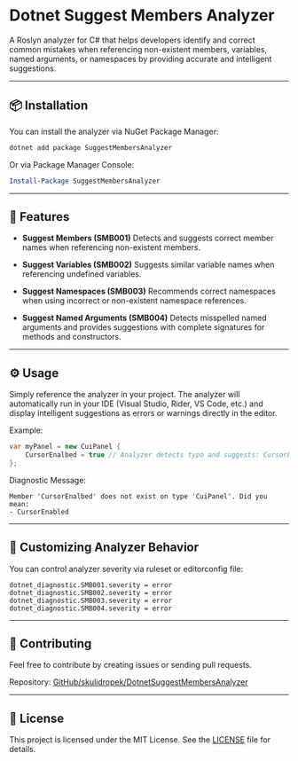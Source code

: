 # Dotnet Suggest Members Analyzer

A Roslyn analyzer for C# that helps developers identify and correct common mistakes when referencing non-existent members, variables, named arguments, or namespaces by providing accurate and intelligent suggestions.

---

## 📦 Installation

You can install the analyzer via NuGet Package Manager:

```sh
dotnet add package SuggestMembersAnalyzer
```

Or via Package Manager Console:

```powershell
Install-Package SuggestMembersAnalyzer
```

---

## 🚀 Features

* **Suggest Members (SMB001)**
  Detects and suggests correct member names when referencing non-existent members.

* **Suggest Variables (SMB002)**
  Suggests similar variable names when referencing undefined variables.

* **Suggest Namespaces (SMB003)**
  Recommends correct namespaces when using incorrect or non-existent namespace references.

* **Suggest Named Arguments (SMB004)**
  Detects misspelled named arguments and provides suggestions with complete signatures for methods and constructors.

---

## ⚙️ Usage

Simply reference the analyzer in your project. The analyzer will automatically run in your IDE (Visual Studio, Rider, VS Code, etc.) and display intelligent suggestions as errors or warnings directly in the editor.

Example:

```csharp
var myPanel = new CuiPanel {
    CursorEnalbed = true // Analyzer detects typo and suggests: CursorEnabled
};
```

Diagnostic Message:

```
Member 'CursorEnalbed' does not exist on type 'CuiPanel'. Did you mean:
- CursorEnabled
```

---

## 🚧 Customizing Analyzer Behavior

You can control analyzer severity via ruleset or editorconfig file:

```editorconfig
dotnet_diagnostic.SMB001.severity = error
dotnet_diagnostic.SMB002.severity = error
dotnet_diagnostic.SMB003.severity = error
dotnet_diagnostic.SMB004.severity = error
```

---

## 🔗 Contributing

Feel free to contribute by creating issues or sending pull requests.

Repository: [GitHub/skulidropek/DotnetSuggestMembersAnalyzer](https://github.com/skulidropek/DotnetSuggestMembersAnalyzer)

---

## 📄 License

This project is licensed under the MIT License. See the [LICENSE](LICENSE) file for details.
